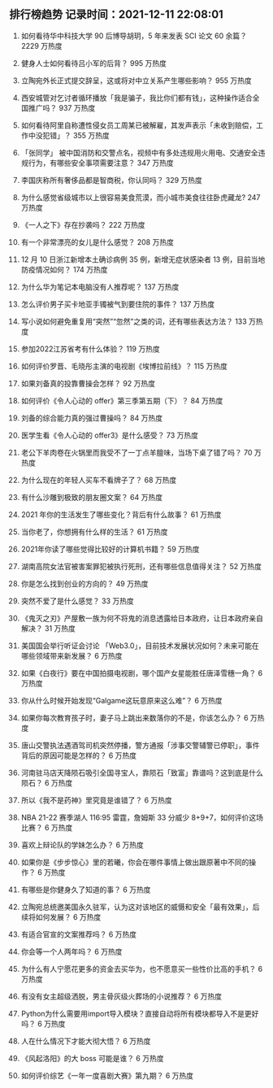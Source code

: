 
## 排行榜趋势 记录时间：2021-12-11 22:08:01
  
  1. 如何看待华中科技大学 90 后博导胡玥，5 年来发表 SCI 论文 60 余篇？ 2229 万热度
    
  2. 健身人士如何看待吕小军的后背？ 995 万热度
    
  3. 立陶宛外长正式提交辞呈，这或将对中立关系产生哪些影响？ 955 万热度
    
  4. 西安城管对乞讨者循环播放「我是骗子，我比你们都有钱」，这种操作适合全国推广吗？ 937 万热度
    
  5. 如何看待阿里自称遭性侵女员工周某已被解雇，其发声表示「未收到赔偿，工作中没犯错」？ 355 万热度
    
  6. 「张同学」 被中国消防和交警点名，视频中有多处违规用火用电、交通安全违规行为，有哪些安全事项需要注意？ 347 万热度
    
  7. 李国庆称所有奢侈品都是智商税，你认同吗？ 329 万热度
    
  8. 为什么感觉省级城市以上很容易美食荒漠，而小城市美食往往卧虎藏龙? 247 万热度
    
  9. 《一人之下》存在抄袭吗？ 222 万热度
    
  10. 有一个非常漂亮的女儿是什么感觉？ 208 万热度
    
  11. 12 月 10 日浙江新增本土确诊病例 35 例，新增无症状感染者 13 例，目前当地防疫情况如何？ 174 万热度
    
  12. 为什么华为笔记本电脑没有人推荐呢？ 137 万热度
    
  13. 怎么评价男子买卡地亚手镯被气到要住院的事件？ 137 万热度
    
  14. 写小说如何避免重复用“突然”“忽然”之类的词，还有哪些表达方法？ 133 万热度
    
  15. 参加2022江苏省考有什么体验？ 119 万热度
    
  16. 如何评价罗晋、毛晓彤主演的电视剧《埃博拉前线》？ 115 万热度
    
  17. 如果刘备真的投靠曹操会怎样？ 92 万热度
    
  18. 如何评价《令人心动的 offer》第三季第五期（下）？ 84 万热度
    
  19. 刘备的综合能力真的强过曹操吗？ 84 万热度
    
  20. 医学生看《令人心动的 offer3》是什么感受？ 73 万热度
    
  21. 老公下羊肉卷在火锅里而我受不了一丁点羊膻味，当场下桌了错了吗？ 70 万热度
    
  22. 为什么现在的年轻人买车不看牌子了？ 68 万热度
    
  23. 有什么沙雕到极致的朋友圈文案？ 64 万热度
    
  24. 2021 年你的生活发生了哪些变化？背后有什么故事？ 61 万热度
    
  25. 当你老了，你想拥有什么样的生活？ 61 万热度
    
  26. 2021年你读了哪些觉得比较好的计算机书籍？ 59 万热度
    
  27. 湖南高院女法官被害案罪犯被执行死刑，还有哪些信息值得关注？ 52 万热度
    
  28. 你是怎么找到创业的方向的？ 49 万热度
    
  29. 突然不爱了是什么感觉？ 33 万热度
    
  30. 《鬼灭之刃》产屋敷一族为何不将鬼的消息透露给日本政府，让日本政府亲自解决？ 31 万热度
    
  31. 美国国会举行听证会讨论 「Web3.0」，目前技术发展状况如何？未来可能在哪些领域带来新发展？ 6 万热度
    
  32. 如果《白夜行》要在中国拍摄电视剧，哪个国产女星能胜任唐泽雪穗一角？ 6 万热度
    
  33. 你从什么时候开始发现“Galgame这玩意原来这么难”？ 6 万热度
    
  34. 如果你每次教育孩子时，妻子马上跳出来数落你的不是，你该怎么办？ 6 万热度
    
  35. 唐山交警执法遇酒驾司机突然停播，警方通报「涉事交警辅警已停职」，事件背后的原因可能是怎样的？ 6 万热度
    
  36. 河南驻马店天降陨石吸引全国寻宝人，靠陨石「致富」靠谱吗？这到底是什么陨石？ 6 万热度
    
  37. 所以《我不是药神》里究竟是谁错了？ 6 万热度
    
  38. NBA 21-22 赛季湖人 116:95 雷霆，詹姆斯 33 分威少 8+9+7，如何评价这场比赛？ 6 万热度
    
  39. 喜欢上辩论队的学妹怎么办？ 6 万热度
    
  40. 如果你是《步步惊心》里的若曦，你会在哪件事情上做出跟原著中不同的操作？ 6 万热度
    
  41. 有哪些是你健身久了知道的事？ 6 万热度
    
  42. 立陶宛总统邀美国永久驻军，认为这对该地区的威慑和安全「最有效果」，后续将如何发展？ 6 万热度
    
  43. 有适合官宣的文案推荐吗？ 6 万热度
    
  44. 你会等一个人两年吗？ 6 万热度
    
  45. 为什么有人宁愿花更多的资金去买华为，也不愿意买一些性价比高的手机？ 6 万热度
    
  46. 有没有女主超级洒脱，男主骨灰级火葬场的小说推荐？ 6 万热度
    
  47. Python为什么需要用import导入模块？直接自动将所有模块都导入不是更好吗？ 6 万热度
    
  48. 人在什么情况下才能大彻大悟？ 6 万热度
    
  49. 《风起洛阳》的大 boss 可能是谁？ 6 万热度
    
  50. 如何评价综艺《一年一度喜剧大赛》第九期？ 6 万热度
    